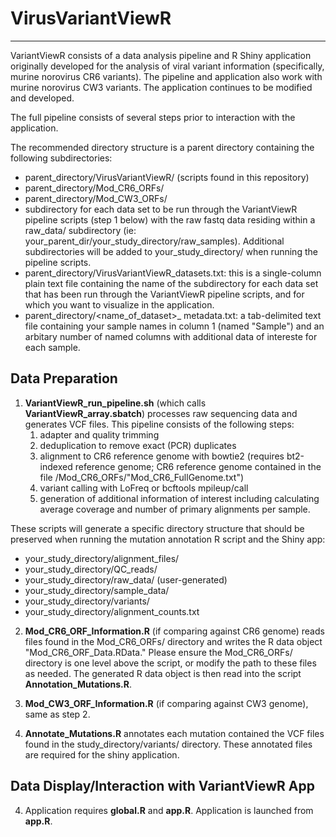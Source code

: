 # VirusVariantViewR
------
VariantViewR consists of a data analysis pipeline and R Shiny application originally developed for the analysis of viral variant information (specifically, murine norovirus CR6 variants). The pipeline and application also work with murine norovirus CW3 variants.  The application continues to be modified and developed.

The full pipeline consists of several steps prior to interaction with the application.

The recommended directory structure is a parent directory containing the following subdirectories:
* parent_directory/VirusVariantViewR/ (scripts found in this repository)
* parent_directory/Mod_CR6_ORFs/
* parent_directory/Mod_CW3_ORFs/
* subdirectory for each data set to be run through the VariantViewR pipeline scripts (step 1 below) with the raw fastq data residing within a raw_data/ subdirectory (ie: your_parent_dir/your_study_directory/raw_samples).  Additional subdirectories will be added to your_study_directory/ when running the pipeline scripts.
* parent_directory/VirusVariantViewR_datasets.txt:  this is a single-column plain text file containing the name of the subdirectory for each data set that has been run through the VariantViewR pipeline scripts, and for which you want to visualize in the application.
* parent_directory/<name_of_dataset>_ metadata.txt: a tab-delimited text file containing your sample names in column 1 (named "Sample") and an arbitary number of named columns with additional data of intereste for each sample.

## Data Preparation 

1. **VariantViewR_run_pipeline.sh** (which calls **VariantViewR_array.sbatch**) processes raw sequencing data and generates VCF files.  This pipeline consists of the following steps:
	1. adapter and quality trimming
	2. deduplication to remove exact (PCR) duplicates
	3. alignment to CR6 reference genome with bowtie2 (requires bt2-indexed reference genome; CR6 reference genome contained in the file /Mod_CR6_ORFs/"Mod_CR6_FullGenome.txt")
	4. variant calling with LoFreq or bcftools mpileup/call
	5. generation of additional information of interest including calculating average coverage and number of primary alignments per sample.
	
These scripts will generate a specific directory structure that should be preserved when running the mutation annotation R script and the Shiny app:

* your_study_directory/alignment_files/
* your_study_directory/QC_reads/
* your_study_directory/raw_data/ (user-generated)
* your_study_directory/sample_data/
* your_study_directory/variants/
* your_study_directory/alignment_counts.txt

2. **Mod_CR6_ORF_Information.R** (if comparing against CR6 genome) reads files found in the Mod_CR6_ORFs/ directory and writes the R data object "Mod_CR6_ORF_Data.RData."  Please ensure the Mod_CR6_ORFs/ directory is one level above the script, or modify the path to these files as needed. The generated R data object is then read into the script **Annotation_Mutations.R**.

3. **Mod_CW3_ORF_Information.R** (if comparing against CW3 genome), same as step 2.
	
3. **Annotate_Mutations.R** annotates each mutation contained the VCF files found in the study_directory/variants/ directory.  These annotated files are required for the shiny application.
	
## Data Display/Interaction with VariantViewR App

4. Application requires **global.R** and **app.R**.  Application is launched from **app.R**.

